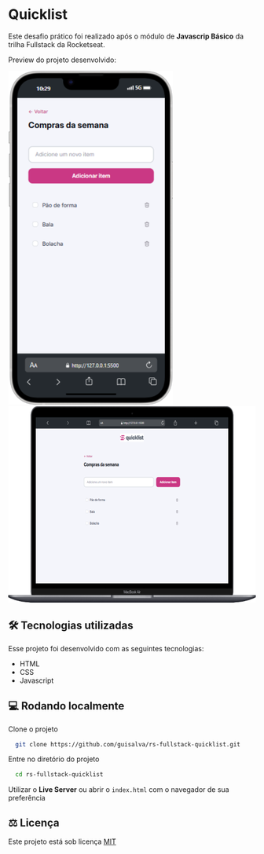 
# Quicklist

Este desafio prático foi realizado após o módulo de **Javascrip Básico** da trilha Fullstack da Rocketseat.

Preview do projeto desenvolvido:

<div>
  <img src="assets/screenshots/mobile-view.png" height="680">
  <img src="assets/screenshots/desktop-view.png" height="400">
</div>


## 🛠️ Tecnologias utilizadas
Esse projeto foi desenvolvido com as seguintes tecnologias:
- HTML
- CSS
- Javascript


## 💻 Rodando localmente

Clone o projeto

```bash
  git clone https://github.com/guisalva/rs-fullstack-quicklist.git
```

Entre no diretório do projeto

```bash
  cd rs-fullstack-quicklist
```


Utilizar o **Live Server** ou abrir o `index.html` com o navegador de sua preferência


## ⚖️ Licença

Este projeto está sob licença [MIT](https://choosealicense.com/licenses/mit/)
